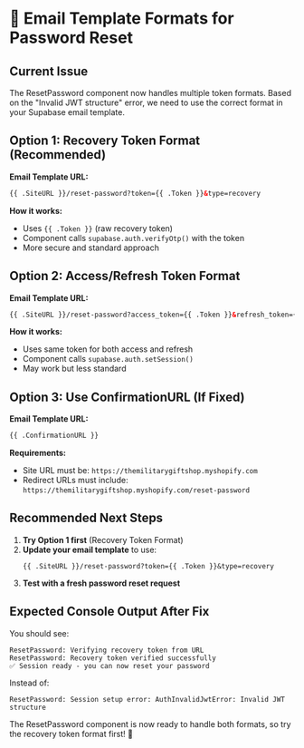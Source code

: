 # 📧 Email Template Formats for Password Reset

## Current Issue
The ResetPassword component now handles multiple token formats. Based on the "Invalid JWT structure" error, we need to use the correct format in your Supabase email template.

## Option 1: Recovery Token Format (Recommended)

**Email Template URL:**
```html
{{ .SiteURL }}/reset-password?token={{ .Token }}&type=recovery
```

**How it works:**
- Uses `{{ .Token }}` (raw recovery token)
- Component calls `supabase.auth.verifyOtp()` with the token
- More secure and standard approach

## Option 2: Access/Refresh Token Format

**Email Template URL:**
```html
{{ .SiteURL }}/reset-password?access_token={{ .Token }}&refresh_token={{ .Token }}
```

**How it works:**
- Uses same token for both access and refresh
- Component calls `supabase.auth.setSession()`
- May work but less standard

## Option 3: Use ConfirmationURL (If Fixed)

**Email Template URL:**
```html
{{ .ConfirmationURL }}
```

**Requirements:**
- Site URL must be: `https://themilitarygiftshop.myshopify.com`
- Redirect URLs must include: `https://themilitarygiftshop.myshopify.com/reset-password`

## Recommended Next Steps

1. **Try Option 1 first** (Recovery Token Format)
2. **Update your email template** to use:
   ```
   {{ .SiteURL }}/reset-password?token={{ .Token }}&type=recovery
   ```
3. **Test with a fresh password reset request**

## Expected Console Output After Fix

You should see:
```
ResetPassword: Verifying recovery token from URL
ResetPassword: Recovery token verified successfully
✅ Session ready - you can now reset your password
```

Instead of:
```
ResetPassword: Session setup error: AuthInvalidJwtError: Invalid JWT structure
```

The ResetPassword component is now ready to handle both formats, so try the recovery token format first! 🚀 
